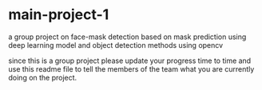 # main-project-1
a group project on face-mask detection based on mask prediction using deep learning model and object detection methods using opencv 

since this is a group project please update your progress time to time and use this readme file to tell the members of the team what you are currently doing on the project.
